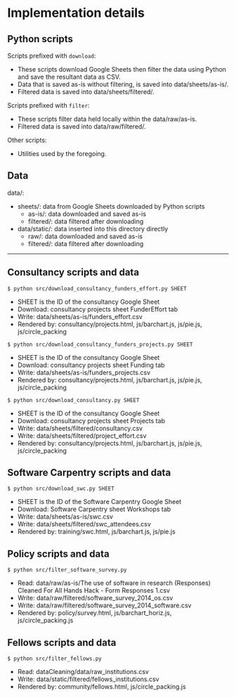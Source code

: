 # Implementation details

## Python scripts

Scripts prefixed with `download`:

* These scripts download Google Sheets then filter the data using Python and save the resultant data as CSV.
* Data that is saved as-is without filtering, is saved into data/sheets/as-is/.
* Filtered data is saved into data/sheets/filtered/.

Scripts prefixed with `filter`:

* These scripts filter data held locally within the data/raw/as-is.
* Filtered data is saved into data/raw/filtered/.

Other scripts:

* Utilities used by the foregoing.

## Data

data/:

* sheets/: data from Google Sheets downloaded by Python scripts
  - as-is/: data downloaded and saved as-is
  - filtered/: data filtered after downloading
* data/static/: data inserted into this directory directly
  - raw/: data downloaded and saved as-is
  - filtered/: data filtered after downloading

---

## Consultancy scripts and data

```
$ python src/download_consultancy_funders_effort.py SHEET
```

* SHEET is the ID of the consultancy Google Sheet
* Download: consultancy projects sheet FunderEffort tab
* Write: data/sheets/as-is/funders_effort.csv
* Rendered by: consultancy/projects.html, js/barchart.js, js/pie.js, js/circle_packing

```
$ python src/download_consultancy_funders_projects.py SHEET
```

* SHEET is the ID of the consultancy Google Sheet
* Download: consultancy projects sheet Funding tab
* Write: data/sheets/as-is/funders_projects.csv
* Rendered by: consultancy/projects.html, js/barchart.js, js/pie.js, js/circle_packing

```
$ python src/download_consultancy.py SHEET
```

* SHEET is the ID of the consultancy Google Sheet
* Download: consultancy projects sheet Projects tab
* Write: data/sheets/filtered/consultancy.csv
* Write: data/sheets/filtered/project_effort.csv
* Rendered by: consultancy/projects.html, js/barchart.js, js/pie.js, js/circle_packing

## Software Carpentry scripts and data

```
$ python src/download_swc.py SHEET
```

* SHEET is the ID of the Software Carpentry Google Sheet
* Download: Software Carpentry sheet Workshops tab
* Write: data/sheets/as-is/swc.csv 
* Write: data/sheets/filtered/swc_attendees.csv
* Rendered by: training/swc.html, js/barchart.js, js/pie.js

## Policy scripts and data

```
$ python src/filter_software_survey.py
```

* Read: data/raw/as-is/The use of software in research (Responses) Cleaned For All Hands Hack - Form Responses 1.csv
* Write: data/raw/filtered/software_survey_2014_os.csv
* Write: data/raw/filtered/software_survey_2014_software.csv
* Rendered by: policy/survey.html, js/barchart_horiz.js, js/circle_packing.js

## Fellows scripts and data

```
$ python src/filter_fellows.py
```

* Read: dataCleaning/data/raw_institutions.csv
* Write: data/static/filtered/fellows_institutions.csv
* Rendered by: community/fellows.html, js/circle_packing.js
